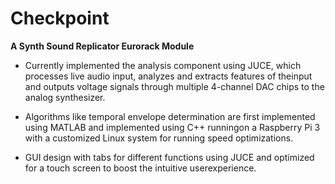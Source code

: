 # Checkpoint 

__A Synth Sound Replicator Eurorack Module__

- Currently implemented the analysis component using JUCE, which processes live audio input, analyzes and extracts features of theinput and outputs voltage signals through multiple 4-channel DAC chips to the analog synthesizer.
- Algorithms like temporal envelope determination are first implemented using MATLAB and implemented using C++ runningon a Raspberry Pi 3 with a customized Linux system for running speed optimizations.

- GUI design with tabs for different functions using JUCE and optimized for a touch screen to boost the intuitive userexperience.